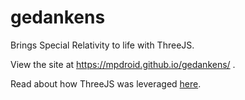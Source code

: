# gedankens
Brings Special Relativity to life with ThreeJS.


View the site at https://mpdroid.github.io/gedankens/ .

Read about how ThreeJS was leveraged [here](https://marvinpdroid.medium.com/special-relativity-with-threejs-657a3552d886).




